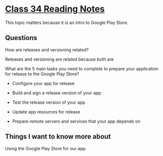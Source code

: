 # [Class 34 Reading Notes](https://github.com/snur206/reading-notes/blob/main/401/class34notes.md)

This topic matters because it is an intro to Google Play Store.

## Questions

How are releases and versioning related?

Releases and versioning are related because both are 

What are the 5 main tasks you need to complete to prepare your application for release to the Google Play Store?

- Configure your app for release

- Build and sign a release version of your app

- Test the release version of your app

- Update app resources for release

- Prepare remote servers and services that your app depends on

## Things I want to know more about

Using the Google Play Store for our app.
